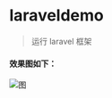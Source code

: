 # laraveldemo
> 运行 laravel 框架
#### 效果图如下：
![图](http://h.hiphotos.baidu.com/image/pic/item/dcc451da81cb39dbd16c385dd9160924ab183008.jpg)

